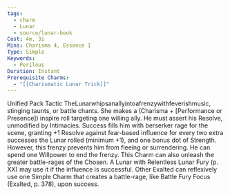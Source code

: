 ```yaml
---
tags:
  - charm
  - Lunar
  - source/lunar-book
Cost: 4m, 3i
Mins: Charisma 4, Essence 1
Type: Simple
Keywords:
  - Perilous
Duration: Instant
Prerequisite Charms:
  - "[[Charismatic Lunar Trick]]"
---
```

Unified Pack Tactic TheLunarwhipsanallyintoafrenzywithfeverishmusic, stinging taunts, or battle chants. She makes a (Charisma + [Performance or Presence]) inspire roll targeting one willing ally. He must assert his Resolve, unmodified by Intimacies. Success fills him with berserker rage for the scene, granting +1 Resolve against fear-based influence for every two extra successes the Lunar rolled (minimum +1), and one bonus dot of Strength. However, this frenzy prevents him from fleeing or surrendering. He can spend one Willpower to end the frenzy. This Charm can also unleash the greater battle-rages of the Chosen. A Lunar with Relentless Lunar Fury (p. XX) may use it if the influence is successful. Other Exalted can reflexively use one Simple Charm that creates a battle-rage, like Battle Fury Focus (Exalted, p. 378), upon success.